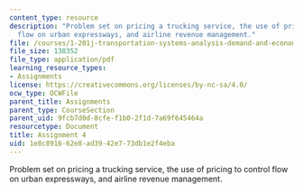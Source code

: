 ```yaml
---
content_type: resource
description: "Problem set on pricing a trucking service, the use of pricing to control\_\
  flow on urban expressways, and airline revenue management."
file: /courses/1-201j-transportation-systems-analysis-demand-and-economics-fall-2008/1e8c891662e8ad3942e773db1e2f4eba_MIT1_201JF08_hw_4.pdf
file_size: 138352
file_type: application/pdf
learning_resource_types:
- Assignments
license: https://creativecommons.org/licenses/by-nc-sa/4.0/
ocw_type: OCWFile
parent_title: Assignments
parent_type: CourseSection
parent_uid: 9fcb7d0d-8cfe-f1b0-2f1d-7a69f645464a
resourcetype: Document
title: Assignment 4
uid: 1e8c8916-62e8-ad39-42e7-73db1e2f4eba
---
```

Problem set on pricing a trucking service, the use of pricing to control flow on urban expressways, and airline revenue management.